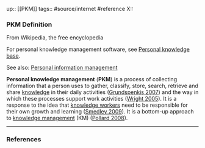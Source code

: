up:: [[PKM]]
tags:: #source/internet  #reference 
X:: 

### PKM Definition

From Wikipedia, the free encyclopedia

For personal knowledge management software, see [Personal knowledge base](https://en.wikipedia.org/wiki/Personal_knowledge_base "Personal knowledge base").

See also: [Personal information management](https://en.wikipedia.org/wiki/Personal_information_management "Personal information management")

**Personal knowledge management** (**PKM**) is a process of collecting information that a person uses to gather, classify, store, search, retrieve and share [knowledge](https://en.wikipedia.org/wiki/Knowledge "Knowledge") in their daily activities ([Grundspenkis 2007](https://en.wikipedia.org/wiki/Personal_knowledge_management#CITEREFGrundspenkis2007)) and the way in which these processes support work activities ([Wright 2005](https://en.wikipedia.org/wiki/Personal_knowledge_management#CITEREFWright2005)). It is a response to the idea that [knowledge workers](https://en.wikipedia.org/wiki/Knowledge_worker "Knowledge worker") need to be responsible for their own growth and learning ([Smedley 2009](https://en.wikipedia.org/wiki/Personal_knowledge_management#CITEREFSmedley2009)). It is a bottom-up approach to [knowledge management](https://en.wikipedia.org/wiki/Knowledge_management "Knowledge management") (KM) ([Pollard 2008](https://en.wikipedia.org/wiki/Personal_knowledge_management#CITEREFPollard2008)).

---
### References

